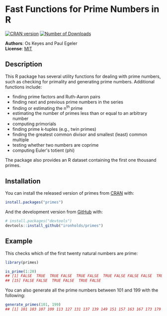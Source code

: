 Fast Functions for Prime Numbers in R
=====================================

[![CRAN version](https://www.r-pkg.org/badges/version/primes)](https://cran.r-project.org/package=primes)
[![Number of Downloads](https://cranlogs.r-pkg.org/badges/grand-total/primes)](https://cran.r-project.org/package=primes)

**Authors**: Os Keyes and Paul Egeler  
**License**: [MIT](https://opensource.org/license/mit)

## Description

This R package has several utility functions for dealing with prime numbers,
such as checking for primality and generating prime numbers. Additional
functions include:

- finding prime factors and Ruth-Aaron pairs
- finding next and previous prime numbers in the series
- finding or estimating the n<sup>th</sup> prime
- estimating the number of primes less than or equal to an arbitrary number
- computing primorials
- finding prime k-tuples (e.g., twin primes)
- finding the greatest common divisor and smallest (least) common multiple
- testing whether two numbers are coprime
- computing Euler's totient (phi)

The package also provides an R dataset containing the first one thousand primes.

## Installation

You can install the released version of primes from [CRAN](https://CRAN.R-project.org) with:

```r
install.packages("primes")
```

And the development version from [GitHub](https://github.com/) with:

```r
# install.packages("devtools")
devtools::install_github("ironholds/primes")
```

## Example

This checks which of the first twenty natural numbers are prime:

```r
library(primes)

is_prime(1:20)
## [1] FALSE  TRUE  TRUE FALSE  TRUE FALSE  TRUE FALSE FALSE FALSE  TRUE FALSE  TRUE FALSE
## [15] FALSE FALSE  TRUE FALSE  TRUE FALSE
```

You can also generate all the prime numbers between 101 and 199 with the following:

```r
generate_primes(101, 199)
## [1] 101 103 107 109 113 127 131 137 139 149 151 157 163 167 173 179 181 191 193 197 199
```
